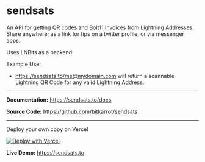 # sendsats

An API for getting QR codes and Bolt11 Invoices from Lightning Addresses. Share anywhere; as a link for tips on a twitter profile, or via messenger apps.

Uses LNBits as a backend. 

Example Use:

- https://sendsats.to/me@mydomain.com
will return a scannable Lightning QR Code for any valid Lightning Address.

---

**Documentation:** <a href="https://sendsats.to/docs" target="_blank">https://sendsats.to/docs</a>

**Source Code:** <a href="https://github.com/bitkarrot/sendsats" target="_blank"> https://github.com/bitkarrot/sendsats </a>

---

Deploy your own copy on Vercel

[![Deploy with Vercel](https://vercel.com/button)](https://vercel.com/new/clone?repository-url=https%3A%2F%2Fgithub.com%2Fbitkarrot%2Fsendsats) 


**Live Demo:** <a href="https://sendsats.to">https://sendsats.to</a>


